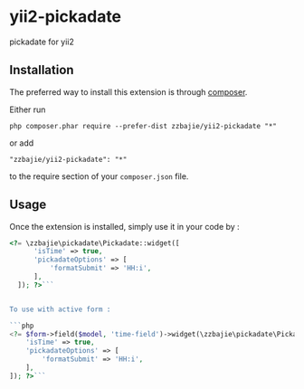 yii2-pickadate
==============
pickadate for yii2

Installation
------------

The preferred way to install this extension is through [composer](http://getcomposer.org/download/).

Either run

```
php composer.phar require --prefer-dist zzbajie/yii2-pickadate "*"
```

or add

```
"zzbajie/yii2-pickadate": "*"
```

to the require section of your `composer.json` file.


Usage
-----

Once the extension is installed, simply use it in your code by  :

```php
<?= \zzbajie\pickadate\Pickadate::widget([
      'isTime' => true,
      'pickadateOptions' => [
          'formatSubmit' => 'HH:i',
      ],
  ]); ?>```


To use with active form :

```php
<?= $form->field($model, 'time-field')->widget(\zzbajie\pickadate\Pickadate::classname(), [
    'isTime' => true,
    'pickadateOptions' => [
        'formatSubmit' => 'HH:i',
    ],
]); ?>```